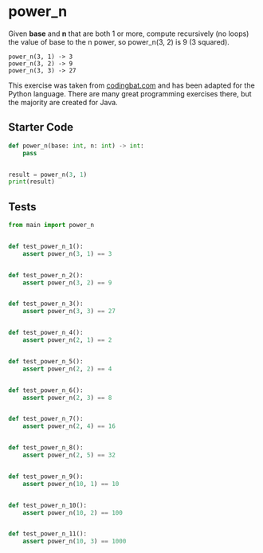 # power_n





Given <b>base</b> and <b>n</b> that are both 1 or more, compute recursively (no loops) the value of base to the n power, so power_n(3, 2) is 9 (3 squared).

```
power_n(3, 1) -> 3
power_n(3, 2) -> 9
power_n(3, 3) -> 27
```

This exercise was taken from [codingbat.com](https://codingbat.com/prob/p158888) and has been adapted for the Python language. There are many great programming exercises there, but the majority are created for Java.

## Starter Code
```python
def power_n(base: int, n: int) -> int:
    pass


result = power_n(3, 1)
print(result)
```

## Tests
```python
from main import power_n


def test_power_n_1():
    assert power_n(3, 1) == 3


def test_power_n_2():
    assert power_n(3, 2) == 9


def test_power_n_3():
    assert power_n(3, 3) == 27


def test_power_n_4():
    assert power_n(2, 1) == 2


def test_power_n_5():
    assert power_n(2, 2) == 4


def test_power_n_6():
    assert power_n(2, 3) == 8


def test_power_n_7():
    assert power_n(2, 4) == 16


def test_power_n_8():
    assert power_n(2, 5) == 32


def test_power_n_9():
    assert power_n(10, 1) == 10


def test_power_n_10():
    assert power_n(10, 2) == 100


def test_power_n_11():
    assert power_n(10, 3) == 1000
```
